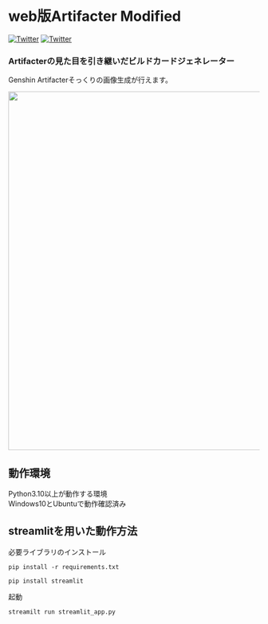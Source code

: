 # web版Artifacter Modified

[![Twitter](https://img.shields.io/badge/Twitter-%40__0kq__-1DA1F2?logo=twitter&style=flat-square)](https://twitter.com/_0kq_)
[![Twitter](https://img.shields.io/badge/Twitter-%40kuroneko_server-1DA1F2?logo=twitter&style=flat-square)](https://twitter.com/kuroneko_server)

### Artifacterの見た目を引き継いだビルドカードジェネレーター  
Genshin Artifacterそっくりの画像生成が行えます。  

<img src="https://user-images.githubusercontent.com/61573675/232234407-85bba40d-59ab-4f1c-846a-4ba711869bc1.png" width=720>


## 動作環境
Python3.10以上が動作する環境  
Windows10とUbuntuで動作確認済み  

## streamlitを用いた動作方法
必要ライブラリのインストール  
```
pip install -r requirements.txt
```
```
pip install streamlit
```
起動
```
streamilt run streamlit_app.py
```
